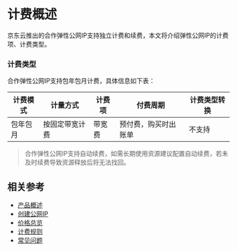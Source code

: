 # 计费概述

京东云推出的合作弹性公网IP支持独立计费和续费，本文将介绍弹性公网IP的计费项、计费类型。


### 计费类型

合作弹性公网IP支持包年包月计费，具体信息如下表：

|计费模式|计量方式|计费项|付费周期|计费类型转换|
|--- |---|----|---|---|
|包年包月|按固定带宽计费|带宽费|预付费，购买时出账单|不支持|

> 合作弹性公网IP支持自动续费，如需长期使用资源建议配置自动续费，若未及时续费导致资源释放后将无法找回。


## 相关参考

- [产品概述](../Introduction/Product-Overview.md)
- [创建公网IP](../Operation-Guide/Create-Elastic-IP.md)
- [价格总览](Price-Overview.md)
- [计费规则](Billing-Rules.md)
- [常见问题](../FAQ/FAQ.md)

